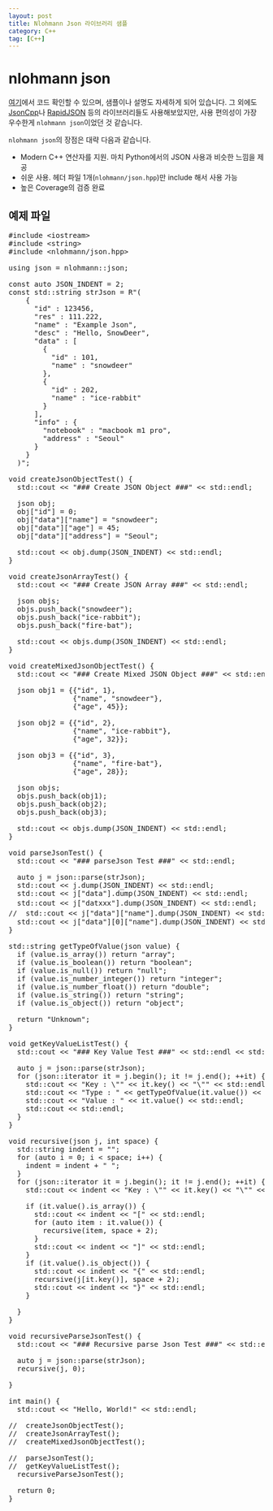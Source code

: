 ```yaml
---
layout: post
title: Nlohmann Json 라이브러리 샘플
category: C++
tag: [C++]
---
```

# nlohmann json

[여기](https://github.com/nlohmann/json)에서 코드 확인할 수 있으며, 샘플이나 설명도 자세하게 되어 있습니다.
그 외에도 [JsonCpp](https://github.com/open-source-parsers/jsoncpp)나 [RapidJSON](https://rapidjson.org) 등의
라이브러리들도 사용해보았지만, 사용 편의성이 가장 우수한게 `nlohmann json`이었던 것 같습니다.

`nlohmann json`의 장점은 대략 다음과 같습니다.

* Modern C++ 연산자를 지원. 마치 Python에서의 JSON 사용과 비슷한 느낌을 제공
* 쉬운 사용. 헤더 파일 1개(`nlohmann/json.hpp`)만 include 해서 사용 가능
* 높은 Coverage의 검증 완료


## 예제 파일

<pre class="prettyprint">
#include &lt;iostream&gt;
#include &lt;string&gt;
#include &lt;nlohmann/json.hpp&gt;

using json = nlohmann::json;

const auto JSON_INDENT = 2;
const std::string strJson = R"(
    {
      "id" : 123456,
      "res" : 111.222,
      "name" : "Example Json",
      "desc" : "Hello, SnowDeer",
      "data" : [
        {
          "id" : 101,
          "name" : "snowdeer"
        },
        {
          "id" : 202,
          "name" : "ice-rabbit"
        }
      ],
      "info" : {
        "notebook" : "macbook m1 pro",
        "address" : "Seoul"
      }
    }
  )";

void createJsonObjectTest() {
  std::cout << "### Create JSON Object ###" << std::endl;

  json obj;
  obj["id"] = 0;
  obj["data"]["name"] = "snowdeer";
  obj["data"]["age"] = 45;
  obj["data"]["address"] = "Seoul";

  std::cout << obj.dump(JSON_INDENT) << std::endl;
}

void createJsonArrayTest() {
  std::cout << "### Create JSON Array ###" << std::endl;

  json objs;
  objs.push_back("snowdeer");
  objs.push_back("ice-rabbit");
  objs.push_back("fire-bat");

  std::cout << objs.dump(JSON_INDENT) << std::endl;
}

void createMixedJsonObjectTest() {
  std::cout << "### Create Mixed JSON Object ###" << std::endl;

  json obj1 = {{"id", 1},
               {"name", "snowdeer"},
               {"age", 45}};

  json obj2 = {{"id", 2},
               {"name", "ice-rabbit"},
               {"age", 32}};

  json obj3 = {{"id", 3},
               {"name", "fire-bat"},
               {"age", 28}};

  json objs;
  objs.push_back(obj1);
  objs.push_back(obj2);
  objs.push_back(obj3);

  std::cout << objs.dump(JSON_INDENT) << std::endl;
}

void parseJsonTest() {
  std::cout << "### parseJson Test ###" << std::endl;

  auto j = json::parse(strJson);
  std::cout << j.dump(JSON_INDENT) << std::endl;
  std::cout << j["data"].dump(JSON_INDENT) << std::endl;
  std::cout << j["datxxx"].dump(JSON_INDENT) << std::endl;      // 잘못된 Key에 대해서는 null
//  std::cout << j["data"]["name"].dump(JSON_INDENT) << std::endl;    // 배열을 이런 식으로 접근하면 Exception
  std::cout << j["data"][0]["name"].dump(JSON_INDENT) << std::endl;
}

std::string getTypeOfValue(json value) {
  if (value.is_array()) return "array";
  if (value.is_boolean()) return "boolean";
  if (value.is_null()) return "null";
  if (value.is_number_integer()) return "integer";
  if (value.is_number_float()) return "double";
  if (value.is_string()) return "string";
  if (value.is_object()) return "object";

  return "Unknown";
}

void getKeyValueListTest() {
  std::cout << "### Key Value Test ###" << std::endl << std::endl;;

  auto j = json::parse(strJson);
  for (json::iterator it = j.begin(); it != j.end(); ++it) {
    std::cout << "Key : \"" << it.key() << "\"" << std::endl;
    std::cout << "Type : " << getTypeOfValue(it.value()) << std::endl;
    std::cout << "Value : " << it.value() << std::endl;
    std::cout << std::endl;
  }
}

void recursive(json j, int space) {
  std::string indent = "";
  for (auto i = 0; i < space; i++) {
    indent = indent + " ";
  }
  for (json::iterator it = j.begin(); it != j.end(); ++it) {
    std::cout << indent << "Key : \"" << it.key() << "\"" << std::endl;

    if (it.value().is_array()) {
      std::cout << indent << "[" << std::endl;
      for (auto item : it.value()) {
        recursive(item, space + 2);
      }
      std::cout << indent << "]" << std::endl;
    }
    if (it.value().is_object()) {
      std::cout << indent << "{" << std::endl;
      recursive(j[it.key()], space + 2);
      std::cout << indent << "}" << std::endl;
    }

  }
}

void recursiveParseJsonTest() {
  std::cout << "### Recursive parse Json Test ###" << std::endl;

  auto j = json::parse(strJson);
  recursive(j, 0);

}

int main() {
  std::cout << "Hello, World!" << std::endl;

//  createJsonObjectTest();
//  createJsonArrayTest();
//  createMixedJsonObjectTest();

//  parseJsonTest();
//  getKeyValueListTest();
  recursiveParseJsonTest();

  return 0;
}
</pre>